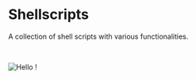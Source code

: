 # Shellscripts

A collection of shell scripts with various functionalities.

<br />

![Hello !](https://api.visitorbadge.io/api/VisitorHit?user=kevinadhiguna&repo=shellscripts&label=thanks%20for%20dropping%20in%20!&labelColor=%23000000&countColor=%23FFFFFF)
